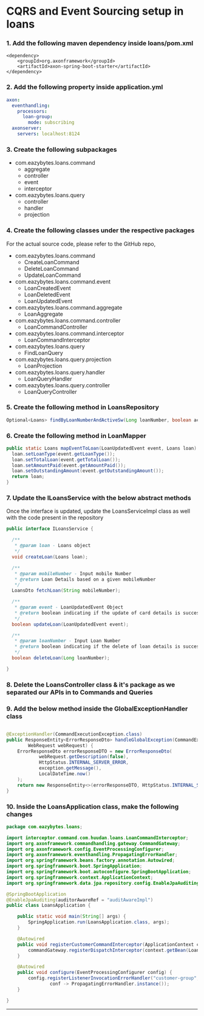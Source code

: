 # CQRS and Event Sourcing setup in loans

### 1. Add the following maven dependency inside **loans/pom.xml**

```
<dependency>
    <groupId>org.axonframework</groupId>
    <artifactId>axon-spring-boot-starter</artifactId>
</dependency>
```

### 2. Add the following property inside application.yml

```yaml
axon:
  eventhandling:
    processors:
      loan-group:
        mode: subscribing
  axonserver:
    servers: localhost:8124
```

### 3. Create the following subpackages

- com.eazybytes.loans.command
    - aggregate
    - controller
    - event
    - interceptor
- com.eazybytes.loans.query
    - controller
    - handler
    - projection

### 4. Create the following classes under the respective packages

For the actual source code, please refer to the GitHub repo,

- com.eazybytes.loans.command
    - CreateLoanCommand
    - DeleteLoanCommand
    - UpdateLoanCommand
- com.eazybytes.loans.command.event
    - LoanCreatedEvent
    - LoanDeletedEvent
    - LoanUpdatedEvent
- com.eazybytes.loans.command.aggregate
    - LoanAggregate
- com.eazybytes.loans.command.controller
    - LoanCommandController
- com.eazybytes.loans.command.interceptor
    - LoanCommandInterceptor
- com.eazybytes.loans.query
    - FindLoanQuery
- com.eazybytes.loans.query.projection
    - LoanProjection
- com.eazybytes.loans.query.handler
    - LoanQueryHandler
- com.eazybytes.loans.query.controller
    - LoanQueryController

### 5. Create the following method in LoansRepository

```java
Optional<Loans> findByLoanNumberAndActiveSw(Long loanNumber, boolean activeSw);
```

### 6. Create the following method in LoanMapper

```java
public static Loans mapEventToLoan(LoanUpdatedEvent event, Loans loan) {
  loan.setLoanType(event.getLoanType());
  loan.setTotalLoan(event.getTotalLoan());
  loan.setAmountPaid(event.getAmountPaid());
  loan.setOutstandingAmount(event.getOutstandingAmount());
  return loan;
}
```

### 7. Update the ILoansService with the below abstract methods

Once the interface is updated, update the LoansServiceImpl class as well with the code present in the repository

```java
public interface ILoansService {

  /**
   * @param loan - Loans object
   */
  void createLoan(Loans loan);

  /**
   * @param mobileNumber - Input mobile Number
   * @return Loan Details based on a given mobileNumber
   */
  LoansDto fetchLoan(String mobileNumber);

  /**
   * @param event - LoanUpdatedEvent Object
   * @return boolean indicating if the update of card details is successful or not
   */
  boolean updateLoan(LoanUpdatedEvent event);

  /**
   * @param loanNumber - Input Loan Number
   * @return boolean indicating if the delete of loan details is successful or not
   */
  boolean deleteLoan(Long loanNumber);

}

```

### 8. Delete the LoansController class & it's package as we separated our APIs in to Commands and Queries

### 9. Add the below method inside the GlobalExceptionHandler class

```java

@ExceptionHandler(CommandExecutionException.class)
public ResponseEntity<ErrorResponseDto> handleGlobalException(CommandExecutionException exception,
        WebRequest webRequest) {
    ErrorResponseDto errorResponseDTO = new ErrorResponseDto(
            webRequest.getDescription(false),
            HttpStatus.INTERNAL_SERVER_ERROR,
            exception.getMessage(),
            LocalDateTime.now()
    );
    return new ResponseEntity<>(errorResponseDTO, HttpStatus.INTERNAL_SERVER_ERROR);
}
```

### 10. Inside the LoansApplication class, make the following changes

```java
package com.eazybytes.loans;

import interceptor.command.com.huudan.loans.LoanCommandInterceptor;
import org.axonframework.commandhandling.gateway.CommandGateway;
import org.axonframework.config.EventProcessingConfigurer;
import org.axonframework.eventhandling.PropagatingErrorHandler;
import org.springframework.beans.factory.annotation.Autowired;
import org.springframework.boot.SpringApplication;
import org.springframework.boot.autoconfigure.SpringBootApplication;
import org.springframework.context.ApplicationContext;
import org.springframework.data.jpa.repository.config.EnableJpaAuditing;

@SpringBootApplication
@EnableJpaAuditing(auditorAwareRef = "auditAwareImpl")
public class LoansApplication {

    public static void main(String[] args) {
        SpringApplication.run(LoansApplication.class, args);
    }

    @Autowired
    public void registerCustomerCommandInterceptor(ApplicationContext context, CommandGateway commandGateway) {
        commandGateway.registerDispatchInterceptor(context.getBean(LoanCommandInterceptor.class));
    }

    @Autowired
    public void configure(EventProcessingConfigurer config) {
        config.registerListenerInvocationErrorHandler("customer-group",
                conf -> PropagatingErrorHandler.instance());
    }

}

```

---